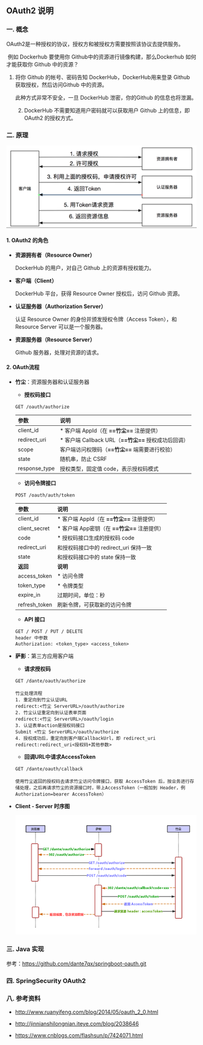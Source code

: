 ## OAuth2 说明

### 一. 概念

​	OAuth2是一种授权的协议，授权方和被授权方需要按照该协议去提供服务。

​	例如 Dockerhub 要使用你 Github中的资源进行镜像构建，那么Dockerhub 如何才能获取你 Github 中的资源？

 1. 将你 Github 的帐号、密码告知 DockerHub，DockerHub用来登录 Github 获取授权，然后访问Github 中的资源。

    此种方式非常不安全，一旦 DockerHub 泄密，你的Github 的信息也将泄漏。

	2. DockerHub 不需要知道用户密码就可以获取用户 Github 上的信息，即 OAuth2 的授权方式。 

### 二. 原理

![OAuth2流程](./OAuth/OAuth2流程.png)

#### 1. **OAuth2 的角色**

- **资源拥有者（Resource Owner）**

  DockerHub 的用户，对自己 Github 上的资源有授权能力。

- **客户端（Client）**

  DockerHub 平台，获得 Resource Owner 授权后，访问 Github 资源。

- **认证服务器（Authorization Server）**

  认证 Resource Owner 的身份并颁发授权令牌（Access Token），和 Resource Server 可以是一个服务器。

- **资源服务器（Resource Server）**

  Github 服务器，处理对资源的请求。

#### 2. OAuth流程

- **竹尘**：资源服务器和认证服务器

  - **授权码接口**

  ```http
  GET /oauth/authorize
  ```

  | 参数          | 说明                                                 |
  | ------------- | ---------------------------------------------------- |
  | client_id     | * 客户端 AppId（在 **==竹尘==** 注册提供）           |
  | redirect_uri  | * 客户端 Callback URL（**==竹尘==** 授权成功后回调） |
  | scope         | 客户端访问权限码（**==竹尘==** 端需要进行校验）      |
  | state         | 随机串，防止 CSRF                                    |
  | response_type | 授权类型，固定值  code，表示授权码模式               |

  - **访问令牌接口**

  ```http
  POST /oauth/auth/token
  ```

  | 参数          | 说明                                         |
  | ------------- | -------------------------------------------- |
  | client_id     | * 客户端 AppId（在 **==竹尘==** 注册提供）   |
  | client_secret | * 客户端 App密钥（在 **==竹尘==** 注册提供） |
  | code          | * 授权码接口生成的授权码 code                |
  | redirect_uri  | 和授权码接口中的 redirect_uri 保持一致       |
  | state         | 和授权码接口中的 state 保持一致              |
  | **返回**      | **说明**                                     |
  | access_token  | * 访问令牌                                   |
  | token_type    | * 令牌类型                                   |
  | expire_in     | 过期时间，单位：秒                           |
  | refresh_token | 刷新令牌，可获取新的访问令牌                 |

  - **API 接口**

  ```properties
  GET / POST / PUT / DELETE
  header 中参数
  Authorization: <token_type> <access_token>
  ```

- **萨影**：第三方应用客户端

  - **请求授权码**

  ```http
  GET /dante/oauth/authorize
  
  竹尘处理流程
  1. 重定向到竹尘认证URL
  redirect:<竹尘 ServerURL>/oauth/authorize
  2. 竹尘认证重定向到认证表单页面
  redirect:<竹尘 ServerURL>/oauth/login
  3. 认证表单action是授权码接口
  Submit <竹尘 ServerURL>/oauth/authorize
  4. 授权成功后，重定向到客户端CallbackUrl，即 redirect_uri
  redirect:redirect_uri<授权码+其他参数>
  ```

  - **回调URL中请求AccessToken**

  ```http
  GET /dante/oauth/callback
  
  使用竹尘返回的授权码去请求竹尘访问令牌接口，获取 AccessToken 后，按业务进行存储处理，之后再请求竹尘的资源接口时，带上AccessToken（一般加到 Header，例 Authorization=bearer AccessToken）
  ```

- **Client - Server 时序图**

  ![OAuth交互图](./OAuth/OAuth交互图.png)

### 三. Java 实现

参考：https://github.com/dante7qx/springboot-oauth.git

### 四. SpringSecurity OAuth2



### 八. 参考资料

- http://www.ruanyifeng.com/blog/2014/05/oauth_2_0.html

- http://jinnianshilongnian.iteye.com/blog/2038646
- https://www.cnblogs.com/flashsun/p/7424071.html